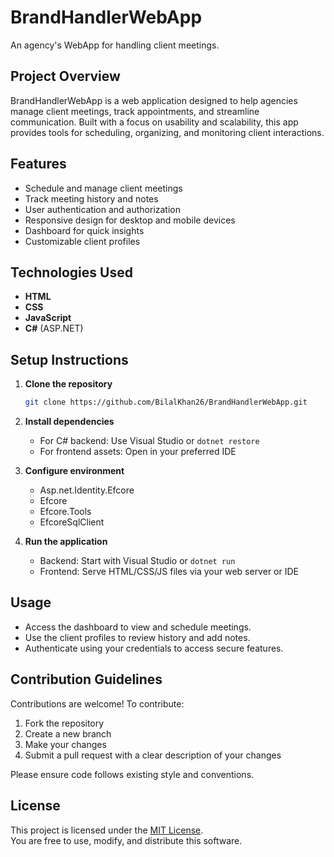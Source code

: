 # BrandHandlerWebApp

An agency's WebApp for handling client meetings.

## Project Overview

BrandHandlerWebApp is a web application designed to help agencies manage client meetings, track appointments, and streamline communication. Built with a focus on usability and scalability, this app provides tools for scheduling, organizing, and monitoring client interactions.

## Features

- Schedule and manage client meetings
- Track meeting history and notes
- User authentication and authorization
- Responsive design for desktop and mobile devices
- Dashboard for quick insights
- Customizable client profiles

## Technologies Used

- **HTML**
- **CSS**
- **JavaScript**
- **C#** (ASP.NET)

## Setup Instructions

1. **Clone the repository**
   ```bash
   git clone https://github.com/BilalKhan26/BrandHandlerWebApp.git
   ```
2. **Install dependencies**
   - For C# backend: Use Visual Studio or `dotnet restore`
   - For frontend assets: Open in your preferred IDE

3. **Configure environment**
   - Asp.net.Identity.Efcore
   - Efcore
   - Efcore.Tools
   - EfcoreSqlClient 

4. **Run the application**
   - Backend: Start with Visual Studio or `dotnet run`
   - Frontend: Serve HTML/CSS/JS files via your web server or IDE

## Usage

- Access the dashboard to view and schedule meetings.
- Use the client profiles to review history and add notes.
- Authenticate using your credentials to access secure features.

## Contribution Guidelines

Contributions are welcome! To contribute:

1. Fork the repository
2. Create a new branch
3. Make your changes
4. Submit a pull request with a clear description of your changes

Please ensure code follows existing style and conventions.

## License

This project is licensed under the [MIT License](LICENSE).  
You are free to use, modify, and distribute this software.

